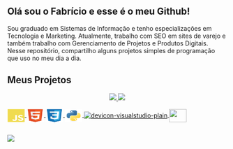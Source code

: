 ## Olá sou o Fabrício e esse é o meu Github!

Sou graduado em Sistemas de Informação e tenho especializações em Tecnologia e Marketing. Atualmente, trabalho com SEO em sites de varejo e também trabalho com Gerenciamento de Projetos e Produtos Digitais. Nesse repositório, compartilho alguns projetos simples de programação que uso no meu dia a dia.

## Meus Projetos
<div align="center">
  <a href="https://github.com/fabricio-hunt">
  <img height="180em" src="https://github-readme-stats.vercel.app/api?username=fabricio-hunt&show_icons=false&theme=dracula&include_all_commits=true&count_private=true"/>
  <img height="180em" src="https://github-readme-stats.vercel.app/api/top-langs/?username=fabricio-hunt&layout=compact&langs_count=7&theme=dracula"/>
</div>
<div style="display: inline_block"><br>
  <img align="center" alt="Rafa-Js" height="30" width="40" src="https://raw.githubusercontent.com/devicons/devicon/master/icons/javascript/javascript-plain.svg">
  <img align="center" alt="Rafa-HTML" height="30" width="40" src="https://raw.githubusercontent.com/devicons/devicon/master/icons/html5/html5-original.svg">
  <img align="center" alt="Rafa-CSS" height="30" width="40" src="https://raw.githubusercontent.com/devicons/devicon/master/icons/css3/css3-original.svg">
  <img align="center" alt="Rafa-Python" height="30" width="40" src="https://raw.githubusercontent.com/devicons/devicon/master/icons/python/python-original.svg">
  <img align="center" alt="devicon-visualstudio-plain" height="30" width="40" src="https://cdn.jsdelivr.net/gh/devicons/devicon/icons/visualstudio/visualstudio-plain.svg">
  <img align="center" height="30" width="40"  src="https://img.icons8.com/external-xnimrodx-lineal-color-xnimrodx/64/000000/external-seo-seo-xnimrodx-lineal-color-xnimrodx.png"/>
 


  
</div>
  
  ##
 
<div> 
  <a href="https://www.linkedin.com/in/fabricio-barauna93/" target="_blank"><img src="https://img.shields.io/badge/-LinkedIn-%230077B5?style=for-the-    badge&logo=linkedin&logoColor=white" target="_blank"></a> 
  
</div>

